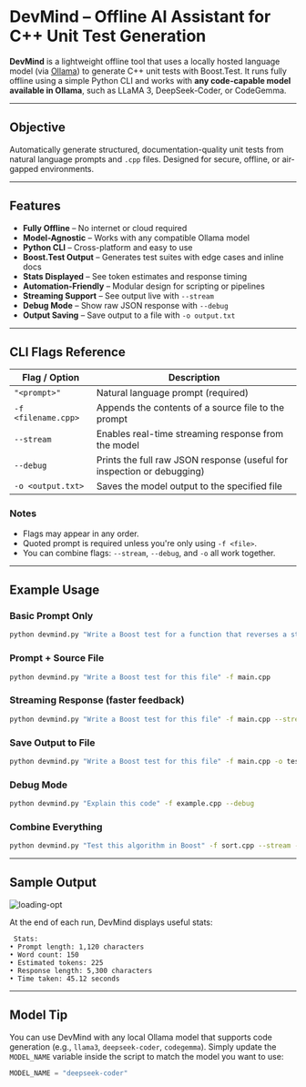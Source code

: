 # DevMind – Offline AI Assistant for C++ Unit Test Generation

**DevMind** is a lightweight offline tool that uses a locally hosted language model (via [Ollama](https://ollama.com/)) to generate C++ unit tests with Boost.Test. It runs fully offline using a simple Python CLI and works with **any code-capable model available in Ollama**, such as LLaMA 3, DeepSeek-Coder, or CodeGemma.

---

## Objective

Automatically generate structured, documentation-quality unit tests from natural language prompts and `.cpp` files. Designed for secure, offline, or air-gapped environments.

---

## Features

- **Fully Offline** – No internet or cloud required  
- **Model-Agnostic** – Works with any compatible Ollama model  
- **Python CLI** – Cross-platform and easy to use  
- **Boost.Test Output** – Generates test suites with edge cases and inline docs  
- **Stats Displayed** – See token estimates and response timing  
- **Automation-Friendly** – Modular design for scripting or pipelines  
- **Streaming Support** – See output live with `--stream`  
- **Debug Mode** – Show raw JSON response with `--debug`  
- **Output Saving** – Save output to a file with `-o output.txt`

---

## CLI Flags Reference

| Flag / Option          | Description                                                               |
|------------------------|---------------------------------------------------------------------------|
| `"<prompt>"`           | Natural language prompt (required)                                         |
| `-f <filename.cpp>`    | Appends the contents of a source file to the prompt                      |
| `--stream`             | Enables real-time streaming response from the model                      |
| `--debug`              | Prints the full raw JSON response (useful for inspection or debugging)   |
| `-o <output.txt>`      | Saves the model output to the specified file                             |

### Notes
- Flags may appear in any order.
- Quoted prompt is required unless you're only using `-f <file>`.
- You can combine flags: `--stream`, `--debug`, and `-o` all work together.

---

## Example Usage

### Basic Prompt Only
```bash
python devmind.py "Write a Boost test for a function that reverses a string"
```

### Prompt + Source File
```bash
python devmind.py "Write a Boost test for this file" -f main.cpp
```

### Streaming Response (faster feedback)
```bash
python devmind.py "Write a Boost test for this file" -f main.cpp --stream
```

### Save Output to File
```bash
python devmind.py "Write a Boost test for this file" -f main.cpp -o test_output.txt
```

### Debug Mode
```bash
python devmind.py "Explain this code" -f example.cpp --debug
```

### Combine Everything
```bash
python devmind.py "Test this algorithm in Boost" -f sort.cpp --stream -o sort_tests.txt --debug
```


---

## Sample Output

![loading-opt](https://github.com/user-attachments/assets/b6d57e01-9d29-4838-aa4f-06a8bcc7fb28)

At the end of each run, DevMind displays useful stats:
```
 Stats:
• Prompt length: 1,120 characters
• Word count: 150
• Estimated tokens: 225
• Response length: 5,300 characters
• Time taken: 45.12 seconds
```

---

## Model Tip

You can use DevMind with any local Ollama model that supports code generation (e.g., `llama3`, `deepseek-coder`, `codegemma`). Simply update the `MODEL_NAME` variable inside the script to match the model you want to use:
```python
MODEL_NAME = "deepseek-coder"
```

